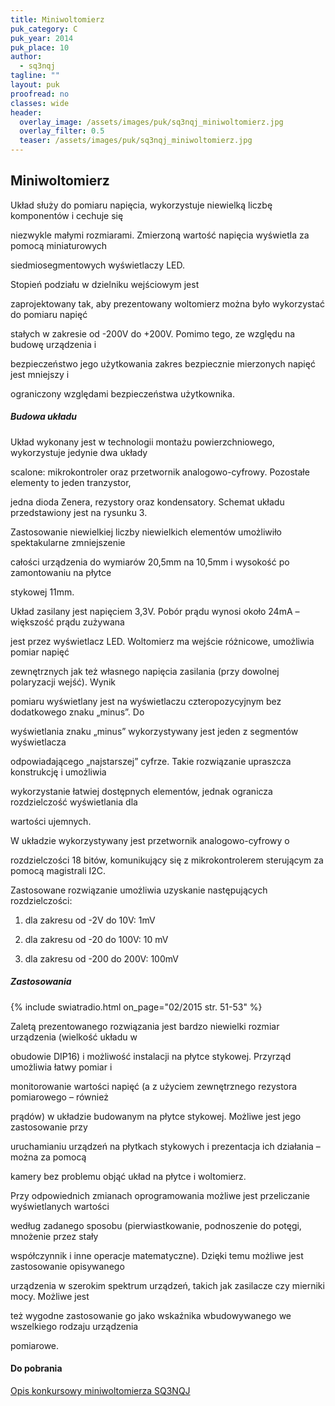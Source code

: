 ```yaml
---
title: Miniwoltomierz
puk_category: C
puk_year: 2014
puk_place: 10
author: 
  - sq3nqj
tagline: ""
layout: puk
proofread: no
classes: wide
header:
  overlay_image: /assets/images/puk/sq3nqj_miniwoltomierz.jpg
  overlay_filter: 0.5
  teaser: /assets/images/puk/sq3nqj_miniwoltomierz.jpg
---
```






 







Miniwoltomierz
--------------





 Układ służy do pomiaru napięcia, wykorzystuje niewielką liczbę komponentów i cechuje się

 niezwykle małymi rozmiarami. Zmierzoną wartość napięcia wyświetla za pomocą miniaturowych

 siedmiosegmentowych wyświetlaczy LED.






 Stopień podziału w dzielniku wejściowym jest

 zaprojektowany tak, aby prezentowany woltomierz można było wykorzystać do pomiaru napięć

 stałych w zakresie od -200V do +200V. Pomimo tego, ze względu na budowę urządzenia i

 bezpieczeństwo jego użytkowania zakres bezpiecznie mierzonych napięć jest mniejszy i

 ograniczony względami bezpieczeństwa użytkownika.




##### Budowa układu




 Układ wykonany jest w technologii montażu powierzchniowego, wykorzystuje jedynie dwa układy

 scalone: mikrokontroler oraz przetwornik analogowo-cyfrowy. Pozostałe elementy to jeden tranzystor,

 jedna dioda Zenera, rezystory oraz kondensatory. Schemat układu przedstawiony jest na rysunku 3.

 Zastosowanie niewielkiej liczby niewielkich elementów umożliwiło spektakularne zmniejszenie

 całości urządzenia do wymiarów 20,5mm na 10,5mm i wysokość po zamontowaniu na płytce

 stykowej 11mm.






 Układ zasilany jest napięciem 3,3V. Pobór prądu wynosi około 24mA – większość prądu zużywana

jest przez wyświetlacz LED. Woltomierz ma wejście różnicowe, umożliwia pomiar napięć

zewnętrznych jak też własnego napięcia zasilania (przy dowolnej polaryzacji wejść). Wynik

pomiaru wyświetlany jest na wyświetlaczu czteropozycyjnym bez dodatkowego znaku „minus”. Do

wyświetlania znaku „minus” wykorzystywany jest jeden z segmentów wyświetlacza

odpowiadającego „najstarszej” cyfrze. Takie rozwiązanie upraszcza konstrukcję i umożliwia

wykorzystanie łatwiej dostępnych elementów, jednak ogranicza rozdzielczość wyświetlania dla

wartości ujemnych.






W układzie wykorzystywany jest przetwornik analogowo-cyfrowy o

rozdzielczości 18 bitów, komunikujący się z mikrokontrolerem sterującym za pomocą magistrali I2C.

Zastosowane rozwiązanie umożliwia uzyskanie następujących rozdzielczości:  


1) dla zakresu od -2V do 10V: 1mV  


2) dla zakresu od -20 do 100V: 10 mV  


3) dla zakresu od -200 do 200V: 100mV  




##### Zastosowania
{% include swiatradio.html on_page="02/2015 str. 51-53" %}



Zaletą prezentowanego rozwiązania jest bardzo niewielki rozmiar urządzenia (wielkość układu w

obudowie DIP16) i możliwość instalacji na płytce stykowej. Przyrząd umożliwia łatwy pomiar i

monitorowanie wartości napięć (a z użyciem zewnętrznego rezystora pomiarowego – również

prądów) w układzie budowanym na płytce stykowej. Możliwe jest jego zastosowanie przy

uruchamianiu urządzeń na płytkach stykowych i prezentacja ich działania – można za pomocą

kamery bez problemu objąć układ na płytce i woltomierz.






Przy odpowiednich zmianach oprogramowania możliwe jest przeliczanie wyświetlanych wartości

według zadanego sposobu (pierwiastkowanie, podnoszenie do potęgi, mnożenie przez stały

współczynnik i inne operacje matematyczne). Dzięki temu możliwe jest zastosowanie opisywanego

urządzenia w szerokim spektrum urządzeń, takich jak zasilacze czy mierniki mocy. Możliwe jest

też wygodne zastosowanie go jako wskaźnika wbudowywanego we wszelkiego rodzaju urządzenia

pomiarowe.





#### Do pobrania

[Opis konkursowy miniwoltomierza SQ3NQJ](/assets/bin/SQ3NQJ_miniwoltomierz.pdf)






 





 


